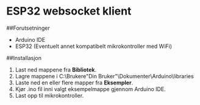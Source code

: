 # ESP32 websocket klient
##Forutsetninger
* Arduino IDE
* ESP32 (Eventuelt annet kompatibelt mikrokontroller med WiFi)

##Installasjon
1. Last ned mappene fra **Bibliotek**.
2. Lagre mappene i C:\Brukere\"Din Bruker"\Dokumenter\Arduino\libraries
3. Laste ned en eller flere mapper fra **Eksempler**.
4. Kjør .ino fil inni valgt eksempelmappe gjennom Arduino IDE.
5. Last opp til mikrokontroller.